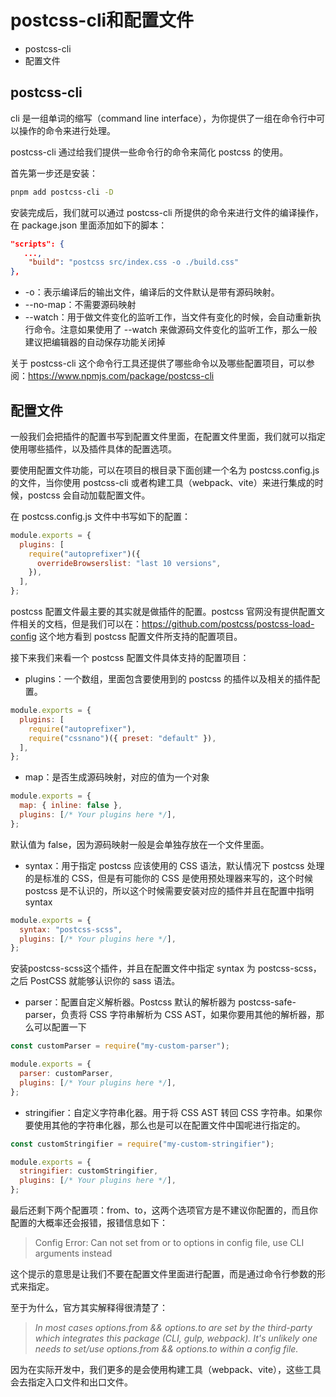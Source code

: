 # postcss-cli和配置文件

- postcss-cli
- 配置文件

## postcss-cli

cli 是一组单词的缩写（command line interface），为你提供了一组在命令行中可以操作的命令来进行处理。

postcss-cli 通过给我们提供一些命令行的命令来简化 postcss 的使用。

首先第一步还是安装：

```bash
pnpm add postcss-cli -D
```

安装完成后，我们就可以通过 postcss-cli 所提供的命令来进行文件的编译操作，在 package.json 里面添加如下的脚本：

```json
"scripts": {
   ...,
    "build": "postcss src/index.css -o ./build.css"
},
```

- -o：表示编译后的输出文件，编译后的文件默认是带有源码映射。
- --no-map：不需要源码映射
- --watch：用于做文件变化的监听工作，当文件有变化的时候，会自动重新执行命令。注意如果使用了 --watch 来做源码文件变化的监听工作，那么一般建议把编辑器的自动保存功能关闭掉

关于 postcss-cli 这个命令行工具还提供了哪些命令以及哪些配置项目，可以参阅：<https://www.npmjs.com/package/postcss-cli>

## 配置文件

一般我们会把插件的配置书写到配置文件里面，在配置文件里面，我们就可以指定使用哪些插件，以及插件具体的配置选项。

要使用配置文件功能，可以在项目的根目录下面创建一个名为 postcss.config.js 的文件，当你使用 postcss-cli 或者构建工具（webpack、vite）来进行集成的时候，postcss 会自动加载配置文件。

在 postcss.config.js 文件中书写如下的配置：

```js
module.exports = {
  plugins: [
    require("autoprefixer")({
      overrideBrowserslist: "last 10 versions",
    }),
  ],
};
```

postcss 配置文件最主要的其实就是做插件的配置。postcss 官网没有提供配置文件相关的文档，但是我们可以在：<https://github.com/postcss/postcss-load-config> 这个地方看到 postcss 配置文件所支持的配置项目。

接下来我们来看一个 postcss 配置文件具体支持的配置项目：

- plugins：一个数组，里面包含要使用到的 postcss 的插件以及相关的插件配置。

```js
module.exports = {
  plugins: [
    require("autoprefixer"),
    require("cssnano")({ preset: "default" }),
  ],
};
```

- map：是否生成源码映射，对应的值为一个对象

```js
module.exports = {
  map: { inline: false },
  plugins: [/* Your plugins here */],
};
```

默认值为 false，因为源码映射一般是会单独存放在一个文件里面。

- syntax：用于指定 postcss 应该使用的 CSS 语法，默认情况下 postcss 处理的是标准的 CSS，但是有可能你的 CSS 是使用预处理器来写的，这个时候 postcss 是不认识的，所以这个时候需要安装对应的插件并且在配置中指明 syntax

```js
module.exports = {
  syntax: "postcss-scss",
  plugins: [/* Your plugins here */],
};
```

安装postcss-scss这个插件，并且在配置文件中指定 syntax 为 postcss-scss，之后 PostCSS 就能够认识你的 sass 语法。

- parser：配置自定义解析器。Postcss 默认的解析器为 postcss-safe-parser，负责将 CSS 字符串解析为 CSS AST，如果你要用其他的解析器，那么可以配置一下

```js
const customParser = require("my-custom-parser");

module.exports = {
  parser: customParser,
  plugins: [/* Your plugins here */],
};
```

- stringifier：自定义字符串化器。用于将 CSS AST 转回 CSS 字符串。如果你要使用其他的字符串化器，那么也是可以在配置文件中国呢进行指定的。

```js
const customStringifier = require("my-custom-stringifier");

module.exports = {
  stringifier: customStringifier,
  plugins: [/* Your plugins here */],
};
```

最后还剩下两个配置项：from、to，这两个选项官方是不建议你配置的，而且你配置的大概率还会报错，报错信息如下：

> Config Error: Can not set from or to options in config file, use CLI arguments instead

这个提示的意思是让我们不要在配置文件里面进行配置，而是通过命令行参数的形式来指定。

至于为什么，官方其实解释得很清楚了：

>*In most cases options.from && options.to are set by the third-party which integrates this package (CLI, gulp, webpack). It's unlikely one needs to set/use options.from && options.to within a config file.*

因为在实际开发中，我们更多的是会使用构建工具（webpack、vite），这些工具会去指定入口文件和出口文件。

